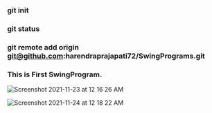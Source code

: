 ### git init 
### git status
### git remote add origin git@github.com:harendraprajapati72/SwingPrograms.git


### This is First SwingProgram.
![Screenshot 2021-11-23 at 12 16 26 AM](https://user-images.githubusercontent.com/78723011/142918792-d14c7800-2283-41c0-bdde-47cda1ac9993.png)

![Screenshot 2021-11-24 at 12 18 22 AM](https://user-images.githubusercontent.com/78723011/143087009-ce64f60a-881e-4180-998a-a0b8ba26a1f1.png)


